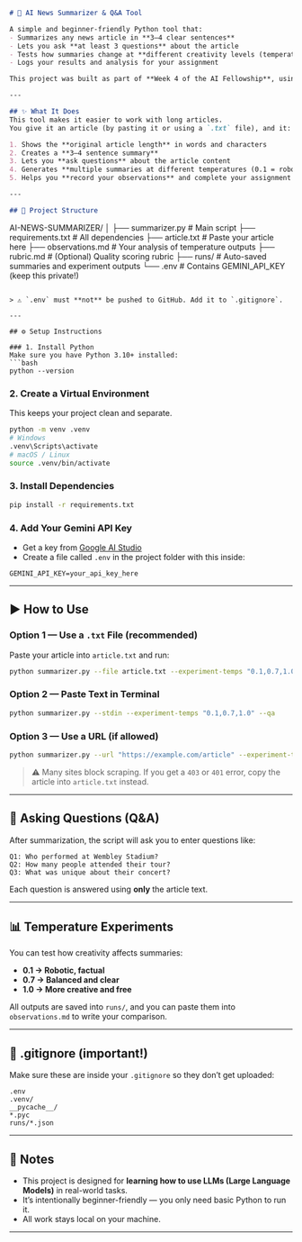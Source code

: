 ```markdown
# 📰 AI News Summarizer & Q&A Tool

A simple and beginner-friendly Python tool that:
- Summarizes any news article in **3–4 clear sentences**
- Lets you ask **at least 3 questions** about the article
- Tests how summaries change at **different creativity levels (temperature 0.1 / 0.7 / 1.0)**
- Logs your results and analysis for your assignment

This project was built as part of **Week 4 of the AI Fellowship**, using the [Gemini API](https://aistudio.google.com/) by [Google](https://about.google/).

---

## ✨ What It Does
This tool makes it easier to work with long articles.  
You give it an article (by pasting it or using a `.txt` file), and it:

1. Shows the **original article length** in words and characters  
2. Creates a **3–4 sentence summary**  
3. Lets you **ask questions** about the article content  
4. Generates **multiple summaries at different temperatures (0.1 = robotic, 1.0 = creative)**  
5. Helps you **record your observations** and complete your assignment write-up

---

## 📁 Project Structure

```

AI-NEWS-SUMMARIZER/
│
├── summarizer.py        # Main script
├── requirements.txt     # All dependencies
├── article.txt           # Paste your article here
├── observations.md      # Your analysis of temperature outputs
├── rubric.md             # (Optional) Quality scoring rubric
├── runs/                 # Auto-saved summaries and experiment outputs
└── .env                  # Contains GEMINI\_API\_KEY (keep this private!)

````

> ⚠️ `.env` must **not** be pushed to GitHub. Add it to `.gitignore`.

---

## ⚙️ Setup Instructions

### 1. Install Python
Make sure you have Python 3.10+ installed:
```bash
python --version
````

### 2. Create a Virtual Environment

This keeps your project clean and separate.

```bash
python -m venv .venv
# Windows
.venv\Scripts\activate
# macOS / Linux
source .venv/bin/activate
```

### 3. Install Dependencies

```bash
pip install -r requirements.txt
```

### 4. Add Your Gemini API Key

* Get a key from [Google AI Studio](https://aistudio.google.com/)
* Create a file called `.env` in the project folder with this inside:

```env
GEMINI_API_KEY=your_api_key_here
```

---

## ▶️ How to Use

### Option 1 — Use a `.txt` File (recommended)

Paste your article into `article.txt` and run:

```bash
python summarizer.py --file article.txt --experiment-temps "0.1,0.7,1.0" --qa
```

### Option 2 — Paste Text in Terminal

```bash
python summarizer.py --stdin --experiment-temps "0.1,0.7,1.0" --qa
```

### Option 3 — Use a URL (if allowed)

```bash
python summarizer.py --url "https://example.com/article" --experiment-temps "0.1,0.7,1.0" --qa
```

> ⚠️ Many sites block scraping. If you get a `403` or `401` error, copy the article into `article.txt` instead.

---

## 💬 Asking Questions (Q\&A)

After summarization, the script will ask you to enter questions like:

```
Q1: Who performed at Wembley Stadium?
Q2: How many people attended their tour?
Q3: What was unique about their concert?
```

Each question is answered using **only** the article text.

---

## 📊 Temperature Experiments

You can test how creativity affects summaries:

* **0.1 → Robotic, factual**
* **0.7 → Balanced and clear**
* **1.0 → More creative and free**

All outputs are saved into `runs/`, and you can paste them into `observations.md` to write your comparison.

---

## 📌 .gitignore (important!)

Make sure these are inside your `.gitignore` so they don’t get uploaded:

```
.env
.venv/
__pycache__/
*.pyc
runs/*.json
```

---

## 📎 Notes

* This project is designed for **learning how to use LLMs (Large Language Models)** in real-world tasks.
* It’s intentionally beginner-friendly — you only need basic Python to run it.
* All work stays local on your machine.

---

```
